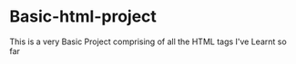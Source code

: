 # Basic-html-project
This is a very Basic Project comprising of all the HTML tags I've Learnt so far
